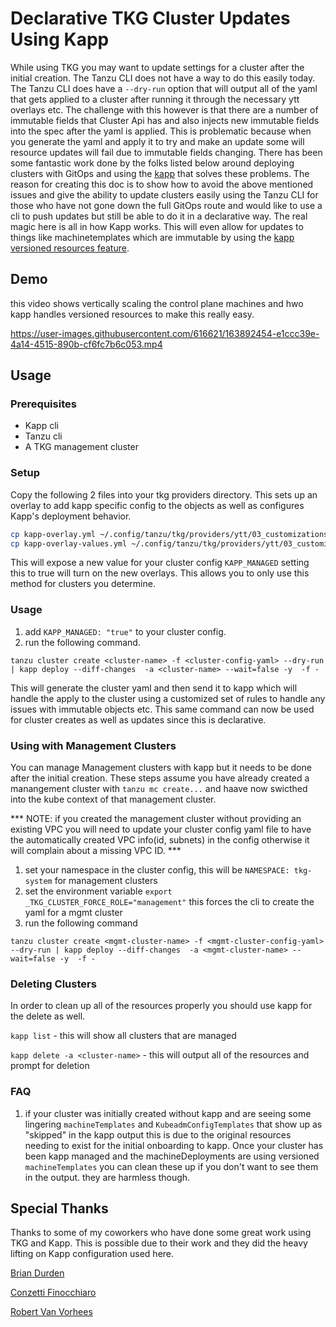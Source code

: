 # Declarative TKG Cluster Updates Using Kapp

While using TKG  you may want to update settings for a cluster after the initial creation. The Tanzu CLI does not have a way to do this easily today. The Tanzu CLI does have a `--dry-run` option that will output all of the yaml that gets applied to a cluster after running it through the necessary ytt overlays etc. The challenge with this however is that there are a number of immutable fields that Cluster Api has and also injects new immutable fields into the spec after the yaml is applied. This is problematic because when you generate the yaml and apply it to try and make an update some will resource updates will fail due to immutable fields changing. There has been some fantastic work done by the folks listed below around deploying clusters with GitOps and using the [kapp](https://carvel.dev/kapp/) that solves these problems. The reason for creating this doc is to show how to avoid the above mentioned issues and give the ability to update clusters easily using the Tanzu CLI for those who have not gone down the full GitOps route and would like to use a cli to push updates but still be able to do it in a declarative way. The real magic here is all in how Kapp works. This will even allow for updates to things like machinetemplates which are immutable by using the [kapp versioned resources feature](https://carvel.dev/kapp/docs/v0.45.0/diff/#versioned-resources). 


## Demo

this video shows vertically scaling the control plane machines and hwo kapp handles versioned resources to make this really easy.



https://user-images.githubusercontent.com/616621/163892454-e1ccc39e-4a14-4515-890b-cf6fc7b6c053.mp4



## Usage


### Prerequisites

* Kapp cli
* Tanzu cli
* A TKG management cluster


### Setup

Copy the following 2 files into your tkg providers directory. This sets up an overlay to add kapp specific config to the objects as well as configures Kapp's deployment behavior.

```bash
cp kapp-overlay.yml ~/.config/tanzu/tkg/providers/ytt/03_customizations/
cp kapp-overlay-values.yml ~/.config/tanzu/tkg/providers/ytt/03_customizations/
```

This will expose a new value for your cluster config `KAPP_MANAGED` setting this to true will turn on the new overlays. This allows you to only use this method for clusters you determine.


### Usage

1. add `KAPP_MANAGED: "true"` to your cluster config.
2. run the following command.

```
tanzu cluster create <cluster-name> -f <cluster-config-yaml> --dry-run | kapp deploy --diff-changes  -a <cluster-name> --wait=false -y  -f -
```

This will generate the cluster yaml and then send it to kapp which will handle the apply to the cluster using a customized set of rules to handle any issues with immutable objects etc. This same command can now be used for cluster creates as well as updates since this is declarative.


### Using with Management Clusters

You can manage Management clusters with kapp but it needs to be done after the initial creation. These steps assume you have already created a manangement cluster with `tanzu mc create...` and haave now swicthed into the kube context of that management cluster.

*** NOTE: if you created the management cluster without providing an existing VPC you will need to update your cluster config yaml file to have the automatically created VPC info(id, subnets) in the config otherwise it will complain about a missing VPC ID. ***

1. set your namespace in the cluster config, this will be `NAMESPACE: tkg-system` for management clusters
2. set the environment variable `export _TKG_CLUSTER_FORCE_ROLE="management"`  this forces the cli to create the yaml for a mgmt cluster
3. run the following command

```
tanzu cluster create <mgmt-cluster-name> -f <mgmt-cluster-config-yaml> --dry-run | kapp deploy --diff-changes  -a <mgmt-cluster-name> --wait=false -y  -f -

```

### Deleting Clusters

In order to clean up all of the resources properly you should use kapp for the delete as well.

`kapp list` -  this will show all clusters that are managed

`kapp delete -a <cluster-name>` - this will output all of the resources and prompt for deletion


### FAQ

1. if your cluster was initially created without kapp and are seeing some lingering `machineTemplates` and `KubeadmConfigTemplates` that show up as "skipped" in the kapp output this is due to the original resources needing to exist for the initial onboarding to kapp. Once your cluster has been kapp managed and the machineDeployments are using versioned `machineTemplates` you can clean these up if you don't want to see  them in the output. they are harmless though. 

## Special Thanks

Thanks to some of my coworkers who have done some great work using TKG and Kapp. This is possible due to their work and they did the heavy lifting on Kapp configuration used here. 

[Brian Durden](https://github.com/bcdurden)

[Conzetti Finocchiaro](https://github.com/conzetti)

[Robert Van Vorhees](https://github.com/voor)
